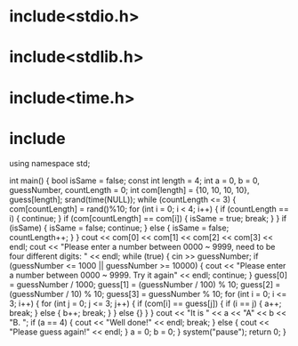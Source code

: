 # include<stdio.h>
# include<stdlib.h>
# include<time.h>
# include<iostream>
using namespace std;

int main() {
	bool isSame = false;
	const int length = 4;
	int a = 0, b = 0, guessNumber, countLength = 0;
	int com[length] = {10, 10, 10, 10}, guess[length];
	srand(time(NULL));
	while (countLength <= 3) {
		com[countLength] = rand()%10;
		for (int i = 0; i < 4; i++) {
			if (countLength == i) { continue; }
			if (com[countLength] == com[i]) {
				isSame = true;
				break;
			}
		}
		if (isSame) { isSame = false;  continue; }
		else { isSame = false;  countLength++; }
	}
	cout << com[0] << com[1] << com[2] << com[3] << endl;
	cout << "Please enter a number between 0000 ~ 9999, need to be four different digits: " << endl;
	while (true) {
		cin >> guessNumber;
		if (guessNumber <= 1000 || guessNumber >= 10000) { 
			cout << "Please enter a number between 0000 ~ 9999. Try it again" << endl;
			continue; 
		}
		guess[0] = guessNumber / 1000;
		guess[1] = (guessNumber / 100) % 10;
		guess[2] = (guessNumber / 10) % 10;
		guess[3] = guessNumber % 10;
		for (int i = 0; i <= 3; i++) {
			for (int j = 0; j <= 3; j++) {
				if (com[i] == guess[j]) {
					if (i == j) { a++; break; }
					else { b++; break; }
				}
				else {}
			}
		}
		cout << "It is " << a << "A" << b << "B. ";
		if (a == 4) {
			cout << "Well done!" << endl;
			break;
		}
		else {
			cout << "Please guess again!" << endl;
		}
		a = 0;
		b = 0;
	}
	system("pause");
	return 0;
}
